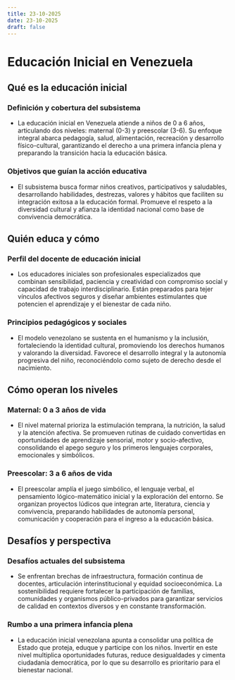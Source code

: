 ```yaml
---
title: 23-10-2025
date: 23-10-2025
draft: false
---
```


# Educación Inicial en Venezuela
## Qué es la educación inicial
### Definición y cobertura del subsistema
- La educación inicial en Venezuela atiende a niños de 0 a 6 años, articulando dos niveles: maternal (0-3) y preescolar (3-6). Su enfoque integral abarca pedagogía, salud, alimentación, recreación y desarrollo físico-cultural, garantizando el derecho a una primera infancia plena y preparando la transición hacia la educación básica.




### Objetivos que guían la acción educativa
- El subsistema busca formar niños creativos, participativos y saludables, desarrollando habilidades, destrezas, valores y hábitos que faciliten su integración exitosa a la educación formal. Promueve el respeto a la diversidad cultural y afianza la identidad nacional como base de convivencia democrática.


## Quién educa y cómo
### Perfil del docente de educación inicial
- Los educadores iniciales son profesionales especializados que combinan sensibilidad, paciencia y creatividad con compromiso social y capacidad de trabajo interdisciplinario. Están preparados para tejer vínculos afectivos seguros y diseñar ambientes estimulantes que potencien el aprendizaje y el bienestar de cada niño.


### Principios pedagógicos y sociales
- El modelo venezolano se sustenta en el humanismo y la inclusión, fortaleciendo la identidad cultural, promoviendo los derechos humanos y valorando la diversidad. Favorece el desarrollo integral y la autonomía progresiva del niño, reconociéndolo como sujeto de derecho desde el nacimiento.


## Cómo operan los niveles
### Maternal: 0 a 3 años de vida
- El nivel maternal prioriza la estimulación temprana, la nutrición, la salud y la atención afectiva. Se promueven rutinas de cuidado convertidas en oportunidades de aprendizaje sensorial, motor y socio-afectivo, consolidando el apego seguro y los primeros lenguajes corporales, emocionales y simbólicos.


### Preescolar: 3 a 6 años de vida
- El preescolar amplía el juego simbólico, el lenguaje verbal, el pensamiento lógico-matemático inicial y la exploración del entorno. Se organizan proyectos lúdicos que integran arte, literatura, ciencia y convivencia, preparando habilidades de autonomía personal, comunicación y cooperación para el ingreso a la educación básica.


## Desafíos y perspectiva
### Desafíos actuales del subsistema
- Se enfrentan brechas de infraestructura, formación continua de docentes, articulación interinstitucional y equidad socioeconómica. La sostenibilidad requiere fortalecer la participación de familias, comunidades y organismos público-privados para garantizar servicios de calidad en contextos diversos y en constante transformación.


### Rumbo a una primera infancia plena
- La educación inicial venezolana apunta a consolidar una política de Estado que proteja, eduque y participe con los niños. Invertir en este nivel multiplica oportunidades futuras, reduce desigualdades y cimenta ciudadanía democrática, por lo que su desarrollo es prioritario para el bienestar nacional.

